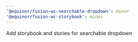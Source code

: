 ```yaml
---
'@equinor/fusion-wc-searchable-dropdown': minor
'@equinor/fusion-wc-storybook': minor
---
```


Add storybook and stories for searchable dropdown
